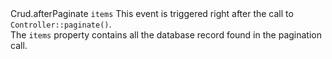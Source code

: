 <tr>
	<td>Crud.afterPaginate</td>
	<td><code>items</code></td>
	<td>
		This event is triggered right after the call to <code>Controller::paginate()</code>.
		<br />
		The <code>items</code> property contains all the database record found in the pagination call.
	</td>
</tr>
